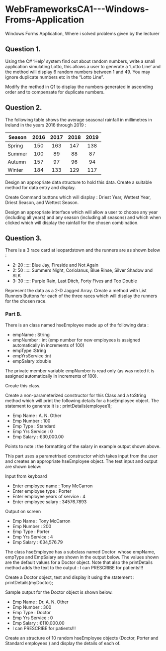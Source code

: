 # WebFrameworksCA1---Windows-Froms-Application
Windows Forms Application, Where i solved problems given by the lecturer

## Question 1.

Using the C# ‘Help’ system find out about random numbers, write a small application simulating Lotto, this allows a user to generate a   ‘Lotto Line’ and the method  will display 6 random numbers between 1 and 49. You may ignore duplicate numbers etc in the “Lotto Line”.

Modify the method in Q1 to display the numbers generated in ascending order and to compensate for duplicate numbers.

## Question 2.

The following table shows the average seasonal rainfall in millimetres in Ireland in the years 2016 through 2019 :

|Season| 2016 | 2017 | 2018 | 2019 |
| ---- | :--: | :--: | :--: | :--: |
|Spring|150   |163   |147   |138   |
|Summer|100   |89	   |88	  |87    |
|Autumn|157   |97	   |96	  |94    |
|Winter|184   |133   |129   |117   |


Design an appropriate data structure to hold this data. Create a suitable method for data entry and display.

Create Command buttons which will display : Driest Year, Wettest Year, Driest Season, and Wettest Season.

Design an appropriate interface which will allow a user to choose any year (including all years) and any season (including all seasons)   and which when clicked which will  display the rainfall for the chosen combination.


## Question 3.

There is a 3 race card at leopardstown and the runners are as shown below :

+ 2: 20 ::::: Blue Jay, Fireside and Not Again
+ 2: 50 ::::: Summers Night, Coriolanus, Blue Rinse, Silver Shadow and SLK
+ 3: 30 ::::: Purple Rain, Last Ditch, Forty Fives and Too Double

Represent the data as a 2-D Jagged Array. Create a method with List Runners Buttons for each of the three races which will display the runners for the chosen race.



### Part B.

There is an class named hseEmployee made up of the following data :

+ empName 	: String
+ empNumber 	: int (emp number for new employees is assigned automatically in increments of 100)
+ empType 	:String
+ empYrsService 	:int
+ empSalary 	:double

The private member variable empNumber is read only (as was noted it is assigned automatically in increments of 100).

Create this class. 

Create a non-parameterized constructor for this Class and a toString method which will print the following details for a hseEmployee object. The statement to generate it is : printDetails(employee1);

+ Emp Name : 		A. N. Other
+ Emp Number : 		100
+ Emp Type : 		Standard
+ Emp Yrs Service : 	0
+ Emp Salary : 		€30,000.00

Points to note : the formatting of the salary in example output shown above.

This part uses a parametrised constructor which takes input from the user and creates an appropriate hseEmployee object. The test input and output are shown below:

Input from keyboard

+ Enter employee name : Tony McCarron
+ Enter employee type : Porter
+ Enter employee years of service : 4
+ Enter employee salary : 34576.7893


Output on screen

+ Emp Name : 		Tony McCarron
+ Emp Number : 		200
+ Emp Type : 		Porter
+ Emp Yrs Service : 	4
+ Emp Salary : 		€34,576.79


The class hseEmployee has a subclass named Doctor  whose empName, empType and EmpSalary are shown in the output below. The values shown are the default values for a Doctor object. Note that also the printDetails method adds the text to the output :
I can PRESCRIBE for patients!!! 

Create a Doctor object, test and  display it using the statement : printDetails(myDoctor);

Sample output for the Doctor object is shown below.

+ Emp Name : 		Dr. A. N. Other
+ Emp Number : 		300
+ Emp Type : 		Doctor
+ Emp Yrs Service : 	0
+ Emp Salary : 		€110,000.00
+ I can PRESCRIBE for patients!!!

Create an structure of 10 random hseEmployee objects (Doctor, Porter and Standard employees ) and display the details of  each of.
